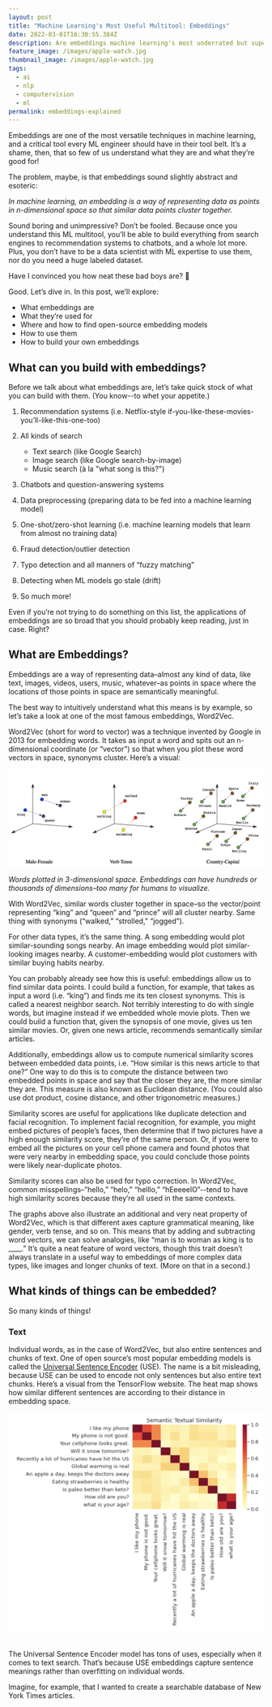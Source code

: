 ```yaml
---
layout: post
title: "Machine Learning's Most Useful Multitool: Embeddings"
date: 2022-03-01T16:30:55.384Z
description: Are embeddings machine learning's most underrated but super useful tool?
feature_image: /images/apple-watch.jpg
thumbnail_image: /images/apple-watch.jpg
tags:
  - ai
  - nlp
  - computervision
  - ml
permalink: embeddings-explained
---
```

Embeddings are one of the most versatile techniques in machine learning, and a critical tool every ML engineer should have in their tool belt. It’s a shame, then, that so few of us understand what they are and what they’re good for!

The problem, maybe, is that embeddings sound slightly abstract and esoteric:

*In machine learning, an embedding is a way of representing data as points in n-dimensional space so that similar data points cluster together.*

Sound boring and unimpressive? Don’t be fooled. Because once you understand this ML multitool, you’ll be able to build everything from search engines to recommendation systems to chatbots, and a whole lot more. Plus, you don’t have to be a data scientist with ML expertise to use them, nor do you need a huge labeled dataset.

Have I convinced you how neat these bad boys are? 🤞

Good. Let’s dive in. In this post, we’ll explore:

* What embeddings are
* What they’re used for
* Where and how to find open-source embedding models
* How to use them
* How to build your own embeddings

## What can you build with embeddings?

Before we talk about what embeddings are, let’s take quick stock of what you can build with them. (You know--to whet your appetite.)

1. Recommendation systems (i.e. Netflix-style if-you-like-these-movies-you’ll-like-this-one-too)
2. All kinds of search

   * Text search (like Google Search)
   * Image search (like Google search-by-image)
   * Music search (à la "what song is this?")
3. Chatbots and question-answering systems
4. Data preprocessing (preparing data to be fed into a machine learning model)
5. One-shot/zero-shot learning (i.e. machine learning models that learn from almost no training data)
6. Fraud detection/outlier detection
7. Typo detection and all manners of “fuzzy matching”
8. Detecting when ML models go stale (drift)
9. So much more!

Even if you’re not trying to do something on this list, the applications of embeddings are so broad that you should probably keep reading, just in case. Right?

## What are Embeddings?

Embeddings are a way of representing data–almost any kind of data, like text, images, videos, users, music, whatever–as points in space where the locations of those points in space are semantically meaningful.

The best way to intuitively understand what this means is by example, so let’s take a look at one of the most famous embeddings, Word2Vec.

Word2Vec (short for word to vector) was a technique invented by Google in 2013 for embedding words. It takes as input a word and spits out an n-dimensional coordinate (or “vector”) so that when you plot these word vectors in space, synonyms cluster. Here’s a visual:

![Word2vec illustration](/images/word2vec.png "Word2vec illustration")

*Words plotted in 3-dimensional space. Embeddings can have hundreds or thousands of dimensions–too many for humans to visualize.*

With Word2Vec, similar words cluster together in space–so the vector/point representing “king” and “queen” and “prince” will all cluster nearby. Same thing with synonyms (“walked,” “strolled,” “jogged”).

For other data types, it’s the same thing. A song embedding would plot similar-sounding songs nearby. An image embedding would plot similar-looking images nearby. A customer-embedding would plot customers with similar buying habits nearby.

You can probably already see how this is useful: embeddings allow us to find similar data points. I could build a function, for example, that takes as input a word (i.e. “king”) and finds me its ten closest synonyms. This is called a nearest neighbor search. Not terribly interesting to do with single words, but imagine instead if we embedded whole movie plots. Then we could build a function that, given the synopsis of one movie, gives us ten similar movies. Or, given one news article, recommends semantically similar articles.

Additionally, embeddings allow us to compute numerical similarity scores between embedded data points, i.e. “How similar is this news article to that one?” One way to do this is to compute the distance between two embedded points in space and say that the closer they are, the more similar they are. This measure is also known as Euclidean distance. (You could also use dot product, cosine distance, and other trigonometric measures.)

Similarity scores are useful for applications like duplicate detection and facial recognition. To implement facial recognition, for example, you might embed pictures of people’s faces, then determine that if two pictures have a high enough similarity score, they’re of the same person. Or, if you were to embed all the pictures on your cell phone camera and found photos that were very nearby in embedding space, you could conclude those points were likely near-duplicate photos.

Similarity scores can also be used for typo correction. In Word2Vec, common misspellings–”hello,” “helo,” “helllo,” “hEeeeelO”--tend to have high similarity scores because they’re all used in the same contexts.

The graphs above also illustrate an additional and very neat property of Word2Vec, which is that different axes capture grammatical meaning, like gender, verb tense, and so on. This means that by adding and subtracting word vectors, we can solve analogies, like “man is to woman as king is to \_\_\_\_.” It’s quite a neat feature of word vectors, though this trait doesn’t always translate in a useful way to embeddings of more complex data types, like images and longer chunks of text. (More on that in a second.)

## What kinds of things can be embedded?

So many kinds of things!

### Text

Individual words, as in the case of Word2Vec, but also entire sentences and chunks of text. One of open source’s most popular embedding models is called the [Universal Sentence Encoder](https://www.tensorflow.org/hub/tutorials/semantic_similarity_with_tf_hub_universal_encoder) (USE). The name is a bit misleading, because USE can be used to encode not only sentences but also entire text chunks. Here’s a visual from the TensorFlow website. The heat map shows how similar different sentences are according to their distance in embedding space.

![visualization of USE embeddings](/images/embeddings2.png "visualization of USE embeddings")

\
The Universal Sentence Encoder model has tons of uses, especially when it comes to text search. That’s because USE embeddings capture sentence meanings rather than overfitting on individual words.



Imagine, for example, that I wanted to create a searchable database of New York Times articles.